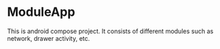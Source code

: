 # ModuleApp
This is android compose project. It consists of different modules such as network, drawer activity, etc.
